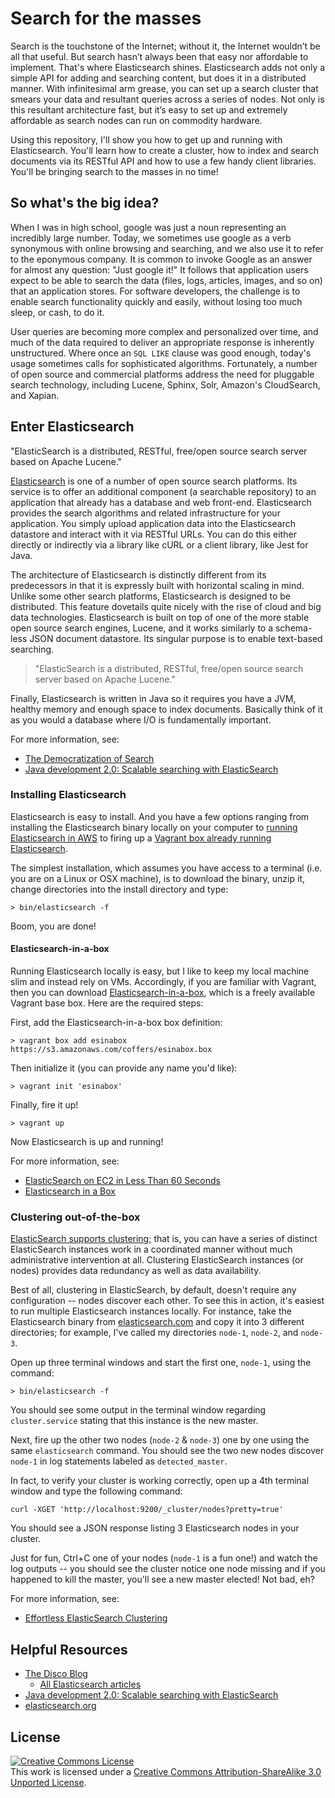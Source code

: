 # Search for the masses

Search is the touchstone of the Internet; without it, the Internet wouldn’t be all that useful. But search hasn’t always been that easy nor affordable to implement. That's where Elasticsearch shines. Elasticsearch adds not only a simple API for adding and searching content, but does it in a distributed manner. With infinitesimal arm grease, you can set up a search cluster that smears your data and resultant queries across a series of nodes. Not only is this resultant architecture fast, but it’s easy to set up and extremely affordable as search nodes can run on commodity hardware. 

Using this repository, I'll show you how to get up and running with Elasticsearch. You'll learn how to create a cluster, how to index and search documents via its RESTful API and how to use a few handy client libraries. You'll be bringing search to the masses in no time!

## So what's the big idea?

When I was in high school, google was just a noun representing an incredibly large number. Today, we sometimes use google as a verb synonymous with online browsing and searching, and we also use it to refer to the eponymous company. It is common to invoke Google as an answer for almost any question: "Just google it!" It follows that application users expect to be able to search the data (files, logs, articles, images, and so on) that an application stores. For software developers, the challenge is to enable search functionality quickly and easily, without losing too much sleep, or cash, to do it.

User queries are becoming more complex and personalized over time, and much of the data required to deliver an appropriate response is inherently unstructured. Where once an `SQL LIKE` clause was good enough, today's usage sometimes calls for sophisticated algorithms. Fortunately, a number of open source and commercial platforms address the need for pluggable search technology, including Lucene, Sphinx, Solr, Amazon's CloudSearch, and Xapian. 

## Enter Elasticsearch

"ElasticSearch is a distributed, RESTful, free/open source search server based on Apache Lucene."


[Elasticsearch](http://www.elasticsearch.org/) is one of a number of open source search platforms. Its service is to offer an additional component (a searchable repository) to an application that already has a database and web front-end. Elasticsearch provides the search algorithms and related infrastructure for your application. You simply upload application data into the Elasticsearch datastore and interact with it via RESTful URLs. You can do this either directly or indirectly via a library like cURL or a client library, like Jest for Java.

The architecture of Elasticsearch is distinctly different from its predecessors in that it is expressly built with horizontal scaling in mind. Unlike some other search platforms, Elasticsearch is designed to be distributed. This feature dovetails quite nicely with the rise of cloud and big data technologies. Elasticsearch is built on top of one of the more stable open source search engines, Lucene, and it works similarly to a schema-less JSON document datastore. Its singular purpose is to enable text-based searching.

> "ElasticSearch is a distributed, RESTful, free/open source search server based on Apache Lucene."

Finally, Elasticsearch is written in Java so it requires you have a JVM, healthy memory and enough space to index documents. Basically think of it as you would a database where I/O is fundamentally important. 


For more information, see:

  * [The Democratization of Search](http://thediscoblog.com/blog/2013/05/14/the-democratization-of-search/)
  * [Java development 2.0: Scalable searching with ElasticSearch](http://www.ibm.com/developerworks/java/library/j-javadev2-24/index.html?ca=drs-)

### Installing Elasticsearch

Elasticsearch is easy to install. And you have a few options ranging from installing the Elasticsearch binary locally on your computer to [running Elasticsearch in AWS](http://thediscoblog.com/blog/2013/05/17/elasticsearch-on-ec2-in-less-than-60-seconds/) to firing up a [Vagrant box already running Elasticsearch](http://thediscoblog.com/blog/2013/11/25/elasticsearch-in-a-box/). 

The simplest installation, which assumes you have access to a terminal (i.e. you are on a Linux or OSX machine), is to download the binary, unzip it, change directories into the install directory and type:

``` 
> bin/elasticsearch -f
```

Boom, you are done!

#### Elasticsearch-in-a-box

Running Elasticsearch locally is easy, but I like to keep my local machine slim and instead rely on VMs. Accordingly, if you are familiar with Vagrant, then you can download [Elasticsearch-in-a-box](https://github.com/aglover/coffer), which is a freely available Vagrant base box. Here are the required steps:

First, add the Elasticsearch-in-a-box box definition:

```
> vagrant box add esinabox https://s3.amazonaws.com/coffers/esinabox.box
```

Then initialize it (you can provide any name you'd like):

```
> vagrant init 'esinabox'
```

Finally, fire it up!

```
> vagrant up
```

Now Elasticsearch is up and running!

For more information, see:

  * [ElasticSearch on EC2 in Less Than 60 Seconds](http://thediscoblog.com/blog/2013/05/17/elasticsearch-on-ec2-in-less-than-60-seconds/)
  * [Elasticsearch in a Box](http://thediscoblog.com/blog/2013/11/25/elasticsearch-in-a-box/)

### Clustering out-of-the-box

[ElasticSearch supports clustering](http://thediscoblog.com/blog/2013/09/03/effortless-elasticsearch-clustering/); that is, you can have a series of distinct ElasticSearch instances work in a coordinated manner without much administrative intervention at all. Clustering ElasticSearch instances (or nodes) provides data redundancy as well as data availability.

Best of all, clustering in ElasticSearch, by default, doesn't require any configuration -- nodes discover each other. To see this in action, it's easiest to run multiple Elasticsearch instances locally. For instance, take the Elasticsearch binary from [elasticsearch.com](http://www.elasticsearch.org/) and copy it into 3 different directories; for example, I've called my directories `node-1`, `node-2`, and `node-3`. 

Open up three terminal windows and start the first one, `node-1`, using the command:

``` 
> bin/elasticsearch -f
```

You should see some output in the terminal window regarding `cluster.service` stating that this instance is the new master. 

Next, fire up the other two nodes (`node-2` & `node-3`) one by one using the same `elasticsearch` command. You should see the two new nodes discover `node-1` in log statements labeled as `detected_master`. 

In fact, to verify your cluster is working correctly, open up a 4th terminal window and type the following command:

```
curl -XGET 'http://localhost:9200/_cluster/nodes?pretty=true'
```

You should see a JSON response listing 3 Elasticsearch nodes in your cluster. 

Just for fun, Ctrl+C one of your nodes (`node-1` is a fun one!) and watch the log outputs -- you should see the cluster notice one node missing and if you happened to kill the master, you'll see a new master elected! Not bad, eh?

For more information, see:

  * [Effortless ElasticSearch Clustering](http://thediscoblog.com/blog/2013/09/03/effortless-elasticsearch-clustering/)

## Helpful Resources

  * [The Disco Blog](http://thediscoblog.com/)
    * [All Elasticsearch articles](http://thediscoblog.com/blog/categories/elasticsearch/)
  * [Java development 2.0: Scalable searching with ElasticSearch](http://www.ibm.com/developerworks/java/library/j-javadev2-24/index.html?ca=drs-)
  * [elasticsearch.org](http://www.elasticsearch.org/)


## License

<a rel="license" href="http://creativecommons.org/licenses/by-sa/3.0/deed.en_US"><img alt="Creative Commons License" style="border-width:0" src="http://i.creativecommons.org/l/by-sa/3.0/88x31.png" /></a><br />This work is licensed under a <a rel="license" href="http://creativecommons.org/licenses/by-sa/3.0/deed.en_US">Creative Commons Attribution-ShareAlike 3.0 Unported License</a>.    
